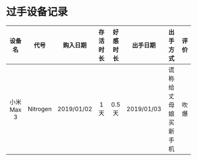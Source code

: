 # 过手设备记录

设备名 | 代号 | 购入日期 | 存活时长 | 好感时长 | 出手日期 | 出手方式 | 评价
:---: | :---: | :---: | :---: | :---: | :---: | :---: | :---:
小米 Max 3 | Nitrogen | 2019/01/02 | 1 天 | 0.5 天 | 2019/01/03 | 谎称给丈母娘买新手机 | 吹爆
